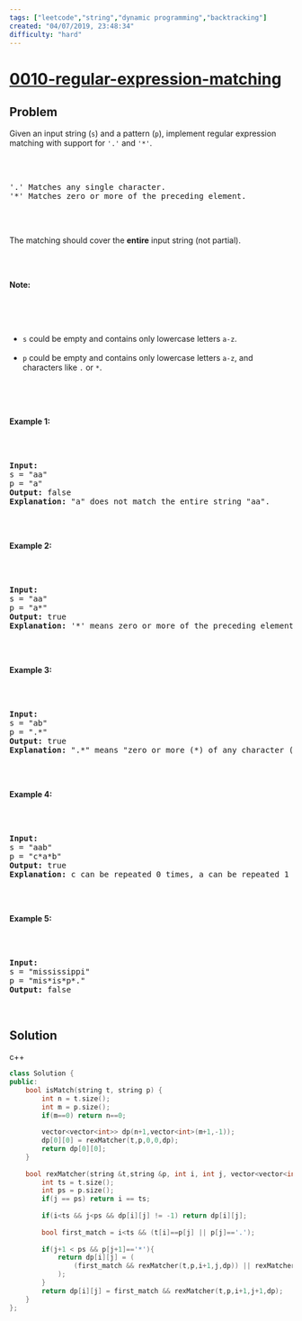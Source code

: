 ```yaml
---
tags: ["leetcode","string","dynamic programming","backtracking"]
created: "04/07/2019, 23:48:34"
difficulty: "hard"
---
```


# [0010-regular-expression-matching](https://leetcode.com/problems/regular-expression-matching/)

## Problem
<div><p>Given an input string (<code>s</code>) and a pattern (<code>p</code>), implement regular expression matching with support for <code>'.'</code> and <code>'*'</code>.</p><br><br><pre>'.' Matches any single character.<br>'*' Matches zero or more of the preceding element.<br></pre><br><br><p>The matching should cover the <strong>entire</strong> input string (not partial).</p><br><br><p><strong>Note:</strong></p><br><br><ul><br>	<li><code>s</code>&nbsp;could be empty and contains only lowercase letters <code>a-z</code>.</li><br>	<li><code>p</code> could be empty and contains only lowercase letters <code>a-z</code>, and characters like&nbsp;<code>.</code>&nbsp;or&nbsp;<code>*</code>.</li><br></ul><br><br><p><strong>Example 1:</strong></p><br><br><pre><strong>Input:</strong><br>s = "aa"<br>p = "a"<br><strong>Output:</strong> false<br><strong>Explanation:</strong> "a" does not match the entire string "aa".<br></pre><br><br><p><strong>Example 2:</strong></p><br><br><pre><strong>Input:</strong><br>s = "aa"<br>p = "a*"<br><strong>Output:</strong> true<br><strong>Explanation:</strong>&nbsp;'*' means zero or more of the preceding&nbsp;element, 'a'. Therefore, by repeating 'a' once, it becomes "aa".<br></pre><br><br><p><strong>Example 3:</strong></p><br><br><pre><strong>Input:</strong><br>s = "ab"<br>p = ".*"<br><strong>Output:</strong> true<br><strong>Explanation:</strong>&nbsp;".*" means "zero or more (*) of any character (.)".<br></pre><br><br><p><strong>Example 4:</strong></p><br><br><pre><strong>Input:</strong><br>s = "aab"<br>p = "c*a*b"<br><strong>Output:</strong> true<br><strong>Explanation:</strong>&nbsp;c can be repeated 0 times, a can be repeated 1 time. Therefore, it matches "aab".<br></pre><br><br><p><strong>Example 5:</strong></p><br><br><pre><strong>Input:</strong><br>s = "mississippi"<br>p = "mis*is*p*."<br><strong>Output:</strong> false<br></pre><br></div>

## Solution

c++
```c++
class Solution {
public:
    bool isMatch(string t, string p) {
        int n = t.size();
        int m = p.size();
        if(m==0) return n==0;
        
        vector<vector<int>> dp(n+1,vector<int>(m+1,-1));
        dp[0][0] = rexMatcher(t,p,0,0,dp);
        return dp[0][0];
    }
    
    bool rexMatcher(string &t,string &p, int i, int j, vector<vector<int>> &dp){
        int ts = t.size();
        int ps = p.size();
        if(j == ps) return i == ts;
        
        if(i<ts && j<ps && dp[i][j] != -1) return dp[i][j];
        
        bool first_match = i<ts && (t[i]==p[j] || p[j]=='.');
        
        if(j+1 < ps && p[j+1]=='*'){
            return dp[i][j] = (
                (first_match && rexMatcher(t,p,i+1,j,dp)) || rexMatcher(t,p,i,j+2,dp)
            );
        }
        return dp[i][j] = first_match && rexMatcher(t,p,i+1,j+1,dp);
    }
};
​
```
